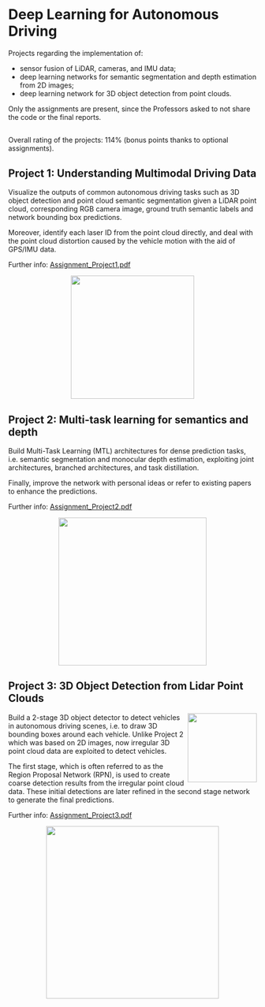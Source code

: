 # Deep Learning for Autonomous Driving

Projects regarding the implementation of:
<ul>
  <li>sensor fusion of LiDAR, cameras, and IMU data;</li>
  <li>deep learning networks for semantic segmentation and depth estimation from 2D images;</li>
  <li>deep learning network for 3D object detection from point clouds.</li>
</ul>

Only the assignments are present, since the Professors asked to not share the code or the final reports.

##

Overall rating of the projects: 114% (bonus points thanks to optional assignments).

## Project 1: Understanding Multimodal Driving Data
Visualize the outputs of common autonomous driving tasks such as 3D object detection and point cloud semantic segmentation given a LiDAR point cloud, corresponding RGB camera image, ground truth semantic labels and network bounding box predictions.  
  
Moreover, identify each laser ID from the point cloud directly, and deal with the point cloud distortion caused by the vehicle motion with the aid of GPS/IMU data.  
  
Further info: [Assignment_Project1.pdf](Project1_Understanding_Multimodal_Driving_Data/Assignment_Project1.pdf)

<p align="center">
<img height=250 src="https://user-images.githubusercontent.com/79461707/139320268-0e07f613-a7d2-4919-b8ab-6c22c8054f14.png"/>
</p>
  
## Project 2: Multi-task learning for semantics and depth
Build Multi-Task Learning (MTL) architectures for dense prediction tasks, i.e. semantic segmentation and monocular depth estimation, exploiting joint architectures, branched architectures, and task distillation.  
  
Finally, improve the network with personal ideas or refer to existing papers to enhance the predictions.  
  
Further info: [Assignment_Project2.pdf](Project2_Multitask_learning_for_semantics_and_depth/Assignment_Project2.pdf)

<p align="center">
<img height=300 src="https://user-images.githubusercontent.com/79461707/139322864-12a3f909-8474-480e-8ed3-1cf57c369fe5.png"/>
</p>  

## Project 3: 3D Object Detection from Lidar Point Clouds

<img align="right" height=140 src="https://user-images.githubusercontent.com/79461707/139320317-a9b324a4-e655-447a-996e-e0e6473b1edf.png"/>

Build a 2-stage 3D object detector to detect vehicles in autonomous driving scenes, i.e. to draw 3D bounding boxes around each vehicle. 
Unlike Project 2 which was based on 2D images, now irregular 3D point cloud data are exploited to detect vehicles.

The first stage, which is often referred to as the Region Proposal Network (RPN), is used to create coarse detection results from the irregular point cloud data. These initial detections are later refined in the second stage network to generate the final predictions.  
  
Further info: [Assignment_Project3.pdf](Project3_3D_Object_Detection_from_Lidar_Point_Clouds/Assignment_Project3.pdf)
<p align="center">
<img height=350 src="https://user-images.githubusercontent.com/79461707/139320646-bf18aa5e-66aa-4575-81ba-c8d613ad2f62.png"/>
</p>
